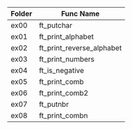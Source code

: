 |Folder|Func Name|
|---|---|
|ex00|ft_putchar|
|ex01|ft_print_alphabet|
|ex02|ft_print_reverse_alphabet|
|ex03|ft_print_numbers|
|ex04|ft_is_negative|
|ex05|ft_print_comb|
|ex06|ft_print_comb2|
|ex07|ft_putnbr|
|ex08|ft_print_combn|
